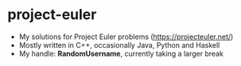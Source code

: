 # project-euler
- My solutions for Project Euler problems (https://projecteuler.net/)
- Mostly written in C++, occasionally Java, Python and Haskell
- My handle: **RandomUsername**, currently taking a larger break

